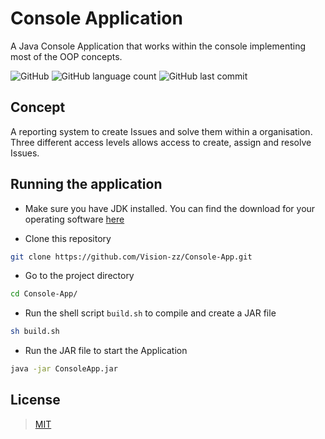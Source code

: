 
# Console Application

A Java Console Application that works within the console implementing most of the OOP concepts.

![GitHub](https://img.shields.io/github/license/Vision-zz/Console-App?style=for-the-badge)
![GitHub language count](https://img.shields.io/github/languages/count/Vision-zz/Console-App?style=for-the-badge)
![GitHub last commit](https://img.shields.io/github/last-commit/Vision-zz/Console-App?style=for-the-badge)

## Concept

A reporting system to create Issues and solve them within a organisation. Three different access levels allows access to create, assign and resolve Issues.

## Running the application

- Make sure you have JDK installed. You can find the download for your operating software [here](https://www.oracle.com/in/java/technologies/downloads/)

- Clone this repository
```bash 
git clone https://github.com/Vision-zz/Console-App.git
```

- Go to the project directory
```bash
cd Console-App/
```

- Run the shell script `build.sh` to compile and create a JAR file
```bash
sh build.sh
```

- Run the JAR file to start the Application
```bash
java -jar ConsoleApp.jar
```

## License

> [MIT](https://choosealicense.com/licenses/mit/)